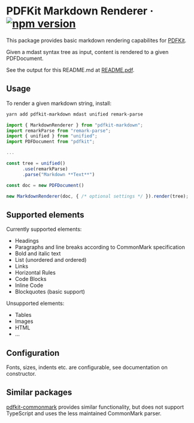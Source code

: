 # PDFKit Markdown Renderer &middot; [![npm version](https://img.shields.io/npm/v/pdfkit-markdown?style=flat)](https://www.npmjs.com/package/pdfkit-markdown)

This package provides basic markdown rendering capabilites for [PDFKit](https://pdfkit.org/).

Given a mdast syntax tree as input, content is rendered to a given PDFDocument.

See the output for this README.md at [README.pdf](README.pdf).

## Usage

To render a given markdown string, install:

```bash
yarn add pdfkit-markdown mdast unified remark-parse 
```

```typescript
import { MarkdownRenderer } from "pdfkit-markdown";
import remarkParse from "remark-parse";
import { unified } from "unified";
import PDFDocument from "pdfkit";

...

const tree = unified()
      .use(remarkParse)
      .parse("Markdown **Text**")

const doc = new PDFDocument()

new MarkdownRenderer(doc, { /* optional settings */ }).render(tree);
```

## Supported elements

Currently supported elements:

- Headings
- Paragraphs and line breaks according to CommonMark specification
- Bold and italic text
- List (unordered and ordered)
- Links
- Horizontal Rules
- Code Blocks
- Inline Code
- Blockquotes (basic support)

Unsupported elements:
- Tables
- Images
- HTML
- ...

## Configuration

Fonts, sizes, indents etc. are configurable, see documentation on constructor.

## Similar packages

[pdfkit-commonmark](https://github.com/maiers/pdfkit-commonmark) provides similar functionality, but does not support TypeScript and uses the less maintained CommonMark parser.